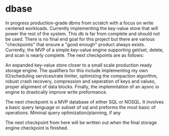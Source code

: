 # dbase
In progress production-grade dbms from scratch with a focus on write centered workloads. Currently implementing the key-value store that will power the rest of the system.
This db is far from complete and should not be used.
There is no final end goal for this project but there are various "checkpoints" that ensure a "good enough" product always exists. 
Currently, the MVP of a simple key-value engine supporting get/set, delete, and scan is nearly complete. The next checkpoints are as follows:

An expanded key-value store closer to a small scale production ready storage engine. The qualifiers for this include implementing my own IO/scheduling services/rate limiter, optimizing the compaction algorithm, robust crash recovery, compression and seperation of keys and values, proper alignment of data blocks. Finally, the implemntation of an aysnc io engine to drastically improve write preformance.

The next checkpoint is a MVP database of either SQL or NOSQL. It involves a basic query language or subset of sql and preforms the most basic of operations. Miminal query optimization/planning, if any

The next checkpoint from here will be written out when the final storage engine checkpoint is finished. 

